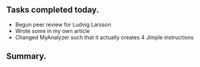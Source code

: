 ## Tasks completed today.
 - Begun peer review for Ludvig Larsson
 - Wrote some in my own article 
 - Changed MyAnalyzer such that it actually creates 4 Jimple instructions

## Summary. 
